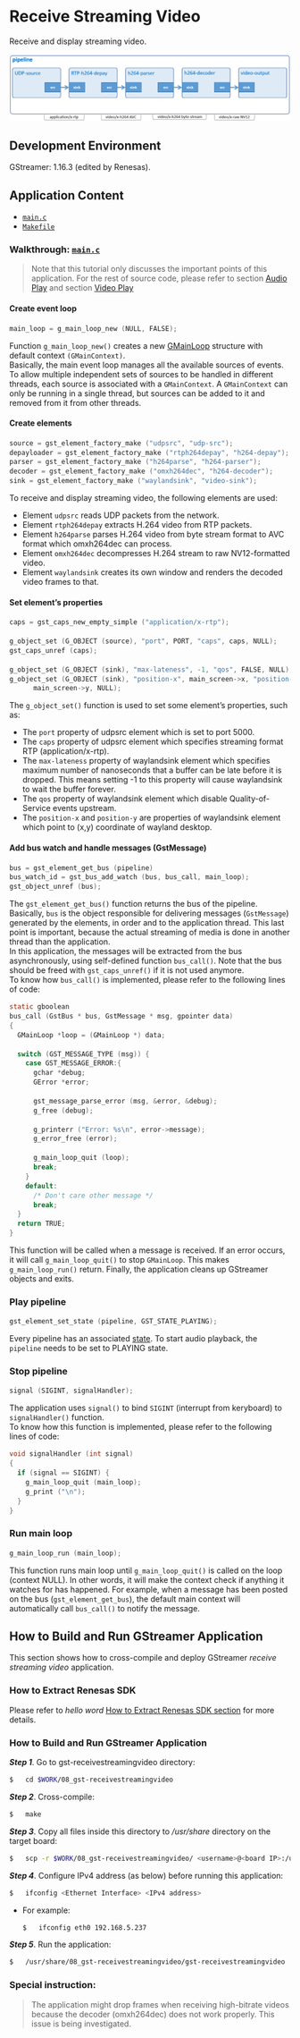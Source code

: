 # Receive Streaming Video

Receive and display streaming video.

![Figure Receive Streaming video pipeline](figure.png)

## Development Environment

GStreamer: 1.16.3 (edited by Renesas).

## Application Content

+ [`main.c`](main.c)
+ [`Makefile`](Makefile)

### Walkthrough: [`main.c`](main.c)
>Note that this tutorial only discusses the important points of this application. For the rest of source code, please refer to section [Audio Play](/01_gst-audioplay/README.md) and section [Video Play](/02_gst-videoplay/README.md)
#### Create event loop
```c
main_loop = g_main_loop_new (NULL, FALSE);
```
Function `g_main_loop_new()` creates a new [GMainLoop](https://developer.gnome.org/glib/stable/glib-The-Main-Event-Loop.html) structure with default context `(GMainContext)`.\
Basically, the main event loop manages all the available sources of events. To allow multiple independent sets of sources to be handled in different threads, each source is associated with a `GMainContext`. A `GMainContext` can only be running in a single thread, but sources can be added to it and removed from it from other threads.

#### Create elements
```c
source = gst_element_factory_make ("udpsrc", "udp-src");
depayloader = gst_element_factory_make ("rtph264depay", "h264-depay");
parser = gst_element_factory_make ("h264parse", "h264-parser");
decoder = gst_element_factory_make ("omxh264dec", "h264-decoder");
sink = gst_element_factory_make ("waylandsink", "video-sink");
```
To receive and display streaming video, the following elements are used:
-	 Element `udpsrc` reads UDP packets from the network.
-	 Element `rtph264depay` extracts H.264 video from RTP packets.
-	 Element `h264parse` parses H.264 video from byte stream format to AVC format which omxh264dec can process.
-	 Element `omxh264dec` decompresses H.264 stream to raw NV12-formatted video.
-	 Element `waylandsink` creates its own window and renders the decoded video frames to that.

#### Set element’s properties
```c
caps = gst_caps_new_empty_simple ("application/x-rtp");

g_object_set (G_OBJECT (source), "port", PORT, "caps", caps, NULL);
gst_caps_unref (caps);

g_object_set (G_OBJECT (sink), "max-lateness", -1, "qos", FALSE, NULL);
g_object_set (G_OBJECT (sink), "position-x", main_screen->x, "position-y",
      main_screen->y, NULL);
```
The `g_object_set()` function is used to set some element’s properties, such as:
-	 The `port` property of udpsrc element which is set to port 5000.
-	 The `caps` property of udpsrc element which specifies streaming format RTP (application/x-rtp).
-	 The `max-lateness` property of waylandsink element which specifies maximum number of nanoseconds that a buffer can be late before it is dropped. This means setting -1 to this property will cause waylandsink to wait the buffer forever.
-	 The `qos` property of waylandsink element which disable Quality-of-Service events upstream.
-	 The `position-x` and `position-y` are properties of waylandsink element which point to (x,y) coordinate of wayland desktop.

#### Add bus watch and handle messages (GstMessage)
```c
bus = gst_element_get_bus (pipeline)
bus_watch_id = gst_bus_add_watch (bus, bus_call, main_loop);
gst_object_unref (bus);
```
The `gst_element_get_bus()` function returns the bus of the pipeline.\
Basically, `bus` is the object responsible for delivering messages (`GstMessage`) generated by the elements, in order and to the application thread. This last point is important, because the actual streaming of media is done in another thread than the application.\
In this application, the messages will be extracted from the bus asynchronously, using self-defined function `bus_call()`. Note that the bus should be freed with `gst_caps_unref()` if it is not used anymore.\
To know how `bus_call()` is implemented, please refer to the following lines of code:
```c
static gboolean
bus_call (GstBus * bus, GstMessage * msg, gpointer data)
{
  GMainLoop *loop = (GMainLoop *) data;

  switch (GST_MESSAGE_TYPE (msg)) {
    case GST_MESSAGE_ERROR:{
      gchar *debug;
      GError *error;

      gst_message_parse_error (msg, &error, &debug);
      g_free (debug);

      g_printerr ("Error: %s\n", error->message);
      g_error_free (error);

      g_main_loop_quit (loop);
      break;
    }
    default:
      /* Don't care other message */
      break;
  }
  return TRUE;
}
```
This function will be called when a message is received. If an error occurs, it will call `g_main_loop_quit()` to stop `GMainLoop`. This makes `g_main_loop_run()` return. Finally, the application cleans up GStreamer objects and exits.

### Play pipeline
```c
gst_element_set_state (pipeline, GST_STATE_PLAYING);
```

Every pipeline has an associated [state](https://gstreamer.freedesktop.org/documentation/plugin-development/basics/states.html). To start audio playback, the `pipeline` needs to be set to PLAYING state.

### Stop pipeline
```c
signal (SIGINT, signalHandler);
```
The application uses `signal()` to bind `SIGINT` (interrupt from keryboard) to `signalHandler()` function.\
To know how this function is implemented, please refer to the following lines of code:
```c
void signalHandler (int signal)
{
  if (signal == SIGINT) {
    g_main_loop_quit (main_loop);
    g_print ("\n");
  }
}

```
### Run main loop
```c
g_main_loop_run (main_loop);
```
This function runs main loop until `g_main_loop_quit()` is called on the loop (context NULL). In other words, it will make the context check if anything it watches for has happened. For example, when a message has been posted on the bus (`gst_element_get_bus`), the default main context will automatically call `bus_call()` to notify the message.

## How to Build and Run GStreamer Application

This section shows how to cross-compile and deploy GStreamer _receive streaming video_ application.

### How to Extract Renesas SDK
Please refer to _hello word_ [How to Extract Renesas SDK section](/00_gst-helloworld/README.md#how-to-extract-renesas-sdk) for more details.

### How to Build and Run GStreamer Application

***Step 1***.	Go to gst-receivestreamingvideo directory:
```sh
$   cd $WORK/08_gst-receivestreamingvideo
```

***Step 2***.	Cross-compile:
```sh
$   make
```
***Step 3***.	Copy all files inside this directory to _/usr/share_ directory on the target board:
```sh
$   scp -r $WORK/08_gst-receivestreamingvideo/ <username>@<board IP>:/usr/share/
```

***Step 4***.  Configure IPv4 address (as below) before running this application:
```sh
$   ifconfig <Ethernet Interface> <IPv4 address>
```
- For example:
  ```sh
  $   ifconfig eth0 192.168.5.237
  ```

***Step 5***.	Run the application:
```sh
$   /usr/share/08_gst-receivestreamingvideo/gst-receivestreamingvideo
```
### Special instruction:
>The application might drop frames when receiving high-bitrate videos because the decoder (omxh264dec) does not work properly. This issue is being investigated.
